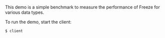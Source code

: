 This demo is a simple benchmark to measure the performance of Freeze
for various data types.

To run the demo, start the client:
```
$ client
```
